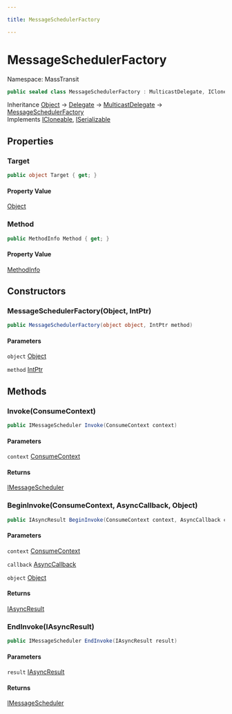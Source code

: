 ```yaml
---

title: MessageSchedulerFactory

---
```


# MessageSchedulerFactory

Namespace: MassTransit

```csharp
public sealed class MessageSchedulerFactory : MulticastDelegate, ICloneable, ISerializable
```

Inheritance [Object](https://learn.microsoft.com/en-us/dotnet/api/system.object) → [Delegate](https://learn.microsoft.com/en-us/dotnet/api/system.delegate) → [MulticastDelegate](https://learn.microsoft.com/en-us/dotnet/api/system.multicastdelegate) → [MessageSchedulerFactory](../masstransit/messageschedulerfactory)<br/>
Implements [ICloneable](https://learn.microsoft.com/en-us/dotnet/api/system.icloneable), [ISerializable](https://learn.microsoft.com/en-us/dotnet/api/system.runtime.serialization.iserializable)

## Properties

### **Target**

```csharp
public object Target { get; }
```

#### Property Value

[Object](https://learn.microsoft.com/en-us/dotnet/api/system.object)<br/>

### **Method**

```csharp
public MethodInfo Method { get; }
```

#### Property Value

[MethodInfo](https://learn.microsoft.com/en-us/dotnet/api/system.reflection.methodinfo)<br/>

## Constructors

### **MessageSchedulerFactory(Object, IntPtr)**

```csharp
public MessageSchedulerFactory(object object, IntPtr method)
```

#### Parameters

`object` [Object](https://learn.microsoft.com/en-us/dotnet/api/system.object)<br/>

`method` [IntPtr](https://learn.microsoft.com/en-us/dotnet/api/system.intptr)<br/>

## Methods

### **Invoke(ConsumeContext)**

```csharp
public IMessageScheduler Invoke(ConsumeContext context)
```

#### Parameters

`context` [ConsumeContext](../masstransit/consumecontext)<br/>

#### Returns

[IMessageScheduler](../masstransit/imessagescheduler)<br/>

### **BeginInvoke(ConsumeContext, AsyncCallback, Object)**

```csharp
public IAsyncResult BeginInvoke(ConsumeContext context, AsyncCallback callback, object object)
```

#### Parameters

`context` [ConsumeContext](../masstransit/consumecontext)<br/>

`callback` [AsyncCallback](https://learn.microsoft.com/en-us/dotnet/api/system.asynccallback)<br/>

`object` [Object](https://learn.microsoft.com/en-us/dotnet/api/system.object)<br/>

#### Returns

[IAsyncResult](https://learn.microsoft.com/en-us/dotnet/api/system.iasyncresult)<br/>

### **EndInvoke(IAsyncResult)**

```csharp
public IMessageScheduler EndInvoke(IAsyncResult result)
```

#### Parameters

`result` [IAsyncResult](https://learn.microsoft.com/en-us/dotnet/api/system.iasyncresult)<br/>

#### Returns

[IMessageScheduler](../masstransit/imessagescheduler)<br/>
